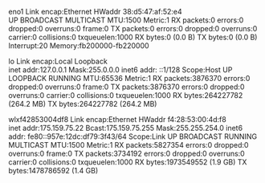 eno1      Link encap:Ethernet  HWaddr 38:d5:47:af:52:e4  
          UP BROADCAST MULTICAST  MTU:1500  Metric:1
          RX packets:0 errors:0 dropped:0 overruns:0 frame:0
          TX packets:0 errors:0 dropped:0 overruns:0 carrier:0
          collisions:0 txqueuelen:1000 
          RX bytes:0 (0.0 B)  TX bytes:0 (0.0 B)
          Interrupt:20 Memory:fb200000-fb220000 

lo        Link encap:Local Loopback  
          inet addr:127.0.0.1  Mask:255.0.0.0
          inet6 addr: ::1/128 Scope:Host
          UP LOOPBACK RUNNING  MTU:65536  Metric:1
          RX packets:3876370 errors:0 dropped:0 overruns:0 frame:0
          TX packets:3876370 errors:0 dropped:0 overruns:0 carrier:0
          collisions:0 txqueuelen:1000 
          RX bytes:264227782 (264.2 MB)  TX bytes:264227782 (264.2 MB)

wlxf42853004df8 Link encap:Ethernet  HWaddr f4:28:53:00:4d:f8  
          inet addr:175.159.75.22  Bcast:175.159.75.255  Mask:255.255.254.0
          inet6 addr: fe80::957e:12dc:df79:3f43/64 Scope:Link
          UP BROADCAST RUNNING MULTICAST  MTU:1500  Metric:1
          RX packets:5827354 errors:0 dropped:0 overruns:0 frame:0
          TX packets:3734192 errors:0 dropped:0 overruns:0 carrier:0
          collisions:0 txqueuelen:1000 
          RX bytes:1973549552 (1.9 GB)  TX bytes:1478786592 (1.4 GB)

